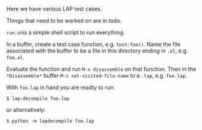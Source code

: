 Here we have various LAP test cases.

Things that need to be worked on are in todo.

`run.sh`is a simple shell script to run everything.

In a buffer, create a test case function, e.g. `test-foo()`. Name the file associated with the buffer to be a file in this directory ending in `.el`, e.g. `foo.el`.

Evaluate the function and run `M-x disassemble` on that function. Then in the `*Disassemble*` buffer `M-x set-visited-file-name` to a `.lap`, e.g. `foo.lap`.

With `foo.lap` in hand you are readty to run:

```
$ lap-decompile foo.lap
```

or alternatively:

```
$ python -m lapdecompile foo.lap
```
